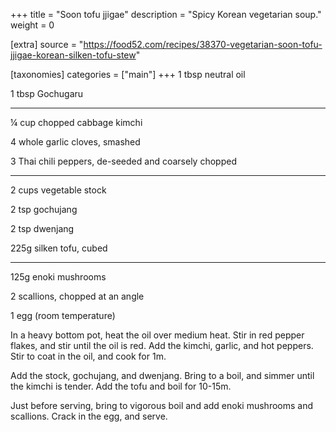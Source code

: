+++
title = "Soon tofu jjigae"
description = "Spicy Korean vegetarian soup."
weight = 0

[extra]
source = "https://food52.com/recipes/38370-vegetarian-soon-tofu-jjigae-korean-silken-tofu-stew"

[taxonomies]
categories = ["main"]
+++
1 tbsp neutral oil

1 tbsp Gochugaru

---

¼ cup chopped cabbage kimchi

4 whole garlic cloves, smashed

3 Thai chili peppers, de-seeded and coarsely chopped

---

2 cups vegetable stock

2 tsp gochujang

2 tsp dwenjang

225g silken tofu, cubed

---

125g enoki mushrooms

2 scallions, chopped at an angle

1 egg (room temperature)
<!-- sep -->
In a heavy bottom pot, heat the oil over medium heat.
Stir in red pepper flakes, and stir until the oil is red.
Add the kimchi, garlic, and hot peppers.
Stir to coat in the oil, and cook for 1m.

Add the stock, gochujang, and dwenjang.
Bring to a boil, and simmer until the kimchi is tender.
Add the tofu and boil for 10-15m.

Just before serving, bring to vigorous boil and add enoki mushrooms and scallions.
Crack in the egg, and serve.

